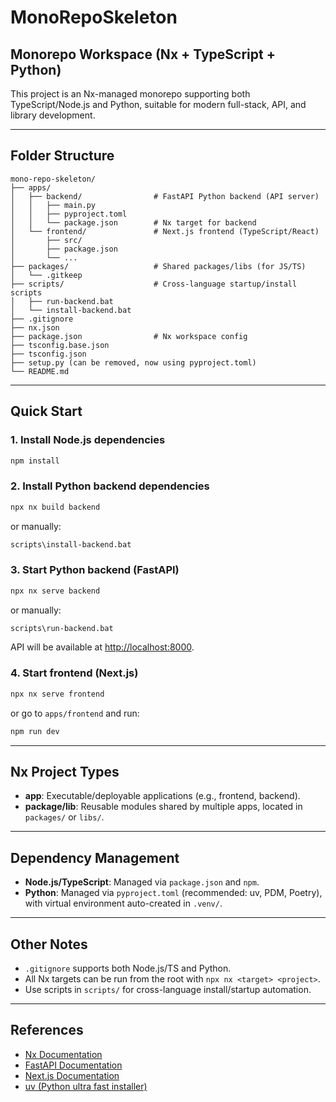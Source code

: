 # MonoRepoSkeleton

## Monorepo Workspace (Nx + TypeScript + Python)

This project is an Nx-managed monorepo supporting both TypeScript/Node.js and Python, suitable for modern full-stack, API, and library development.

---

## Folder Structure

```
mono-repo-skeleton/
├── apps/
│   ├── backend/                # FastAPI Python backend (API server)
│   │   ├── main.py
│   │   ├── pyproject.toml
│   │   └── package.json        # Nx target for backend
│   └── frontend/               # Next.js frontend (TypeScript/React)
│       ├── src/
│       ├── package.json
│       └── ...
├── packages/                   # Shared packages/libs (for JS/TS)
│   └── .gitkeep
├── scripts/                    # Cross-language startup/install scripts
│   ├── run-backend.bat
│   └── install-backend.bat
├── .gitignore
├── nx.json
├── package.json                # Nx workspace config
├── tsconfig.base.json
├── tsconfig.json
├── setup.py (can be removed, now using pyproject.toml)
└── README.md
```

---

## Quick Start

### 1. Install Node.js dependencies
```sh
npm install
```

### 2. Install Python backend dependencies
```sh
npx nx build backend
```
or manually:
```sh
scripts\install-backend.bat
```

### 3. Start Python backend (FastAPI)
```sh
npx nx serve backend
```
or manually:
```sh
scripts\run-backend.bat
```
API will be available at [http://localhost:8000](http://localhost:8000).

### 4. Start frontend (Next.js)
```sh
npx nx serve frontend
```
or go to `apps/frontend` and run:
```sh
npm run dev
```

---

## Nx Project Types

- **app**: Executable/deployable applications (e.g., frontend, backend).
- **package/lib**: Reusable modules shared by multiple apps, located in `packages/` or `libs/`.

---

## Dependency Management

- **Node.js/TypeScript**: Managed via `package.json` and `npm`.
- **Python**: Managed via `pyproject.toml` (recommended: uv, PDM, Poetry), with virtual environment auto-created in `.venv/`.

---

## Other Notes

- `.gitignore` supports both Node.js/TS and Python.
- All Nx targets can be run from the root with `npx nx <target> <project>`.
- Use scripts in `scripts/` for cross-language install/startup automation.

---

## References

- [Nx Documentation](https://nx.dev)
- [FastAPI Documentation](https://fastapi.tiangolo.com/)
- [Next.js Documentation](https://nextjs.org/)
- [uv (Python ultra fast installer)](https://github.com/astral-sh/uv)
